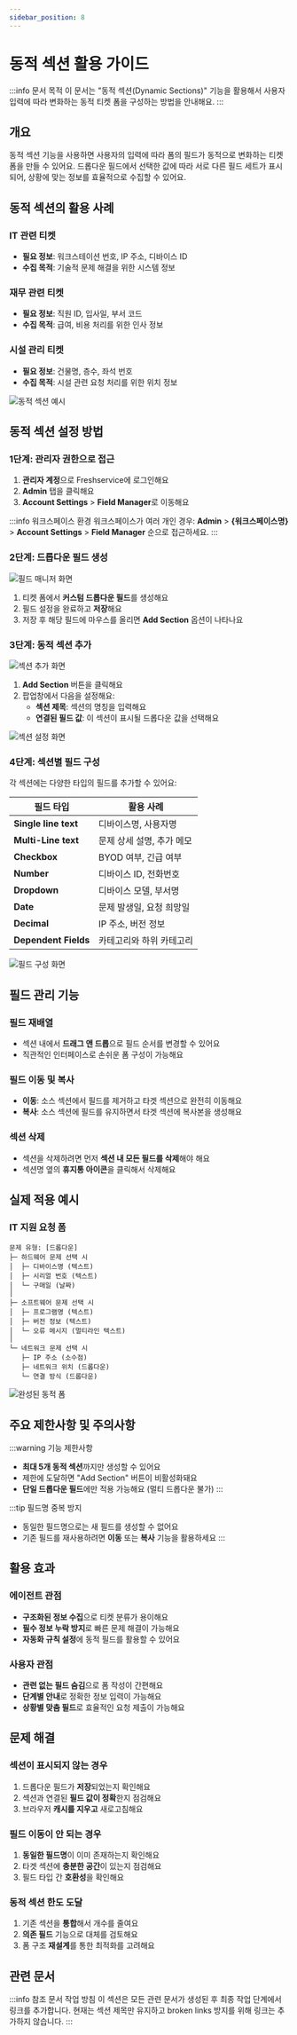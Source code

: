 ```yaml
---
sidebar_position: 8
---
```


# 동적 섹션 활용 가이드

:::info 문서 목적
이 문서는 "동적 섹션(Dynamic Sections)" 기능을 활용해서 사용자 입력에 따라 변화하는 동적 티켓 폼을 구성하는 방법을 안내해요.
:::

## 개요

동적 섹션 기능을 사용하면 사용자의 입력에 따라 폼의 필드가 동적으로 변화하는 티켓 폼을 만들 수 있어요. 드롭다운 필드에서 선택한 값에 따라 서로 다른 필드 세트가 표시되어, 상황에 맞는 정보를 효율적으로 수집할 수 있어요.

## 동적 섹션의 활용 사례

### IT 관련 티켓
- **필요 정보**: 워크스테이션 번호, IP 주소, 디바이스 ID
- **수집 목적**: 기술적 문제 해결을 위한 시스템 정보

### 재무 관련 티켓  
- **필요 정보**: 직원 ID, 입사일, 부서 코드
- **수집 목적**: 급여, 비용 처리를 위한 인사 정보

### 시설 관리 티켓
- **필요 정보**: 건물명, 층수, 좌석 번호
- **수집 목적**: 시설 관련 요청 처리를 위한 위치 정보

![동적 섹션 예시](https://s3.amazonaws.com/cdn.freshdesk.com/data/helpdesk/attachments/production/32741541/original/8bb4Yp9-S67IyjbdZhtBW6lPwfauRteFdA.gif?1492586911)

## 동적 섹션 설정 방법

### 1단계: 관리자 권한으로 접근

1. **관리자 계정**으로 Freshservice에 로그인해요
2. **Admin** 탭을 클릭해요
3. **Account Settings** > **Field Manager**로 이동해요

:::info 워크스페이스 환경
워크스페이스가 여러 개인 경우: **Admin** > **&#123;워크스페이스명&#125;** > **Account Settings** > **Field Manager** 순으로 접근하세요.
:::

### 2단계: 드롭다운 필드 생성

![필드 매니저 화면](https://s3.amazonaws.com/cdn.freshdesk.com/data/helpdesk/attachments/production/44787646/original/Ldu9_InJzupMmrlHJZCqT-yaMm5HpoBRfg.png?1555068933)

1. 티켓 폼에서 **커스텀 드롭다운 필드**를 생성해요
2. 필드 설정을 완료하고 **저장**해요
3. 저장 후 해당 필드에 마우스를 올리면 **Add Section** 옵션이 나타나요

### 3단계: 동적 섹션 추가

![섹션 추가 화면](https://s3.amazonaws.com/cdn.freshdesk.com/data/helpdesk/attachments/production/35633791/original/c9z0wWHZMzIUWOoulBXP3NTLnZqGGrMqEg.png?1509095528)

1. **Add Section** 버튼을 클릭해요
2. 팝업창에서 다음을 설정해요:
   - **섹션 제목**: 섹션의 명칭을 입력해요
   - **연결된 필드 값**: 이 섹션이 표시될 드롭다운 값을 선택해요

![섹션 설정 화면](https://s3.amazonaws.com/cdn.freshdesk.com/data/helpdesk/attachments/production/32708917/original/VdiuYs-NRbPMJTPb0zLxDkNmtEoryIjiIA.png?1492436313)

### 4단계: 섹션별 필드 구성

각 섹션에는 다양한 타입의 필드를 추가할 수 있어요:

| 필드 타입 | 활용 사례 |
|-----------|-----------|
| **Single line text** | 디바이스명, 사용자명 |
| **Multi-Line text** | 문제 상세 설명, 추가 메모 |
| **Checkbox** | BYOD 여부, 긴급 여부 |
| **Number** | 디바이스 ID, 전화번호 |
| **Dropdown** | 디바이스 모델, 부서명 |
| **Date** | 문제 발생일, 요청 희망일 |
| **Decimal** | IP 주소, 버전 정보 |
| **Dependent Fields** | 카테고리와 하위 카테고리 |

![필드 구성 화면](https://s3.amazonaws.com/cdn.freshdesk.com/data/helpdesk/attachments/production/35633815/original/Ymk-ClO1HWM58oqnUJF_77BJMRc6bytfuQ.png?1509095660)

## 필드 관리 기능

### 필드 재배열
- 섹션 내에서 **드래그 앤 드롭**으로 필드 순서를 변경할 수 있어요
- 직관적인 인터페이스로 손쉬운 폼 구성이 가능해요

### 필드 이동 및 복사
- **이동**: 소스 섹션에서 필드를 제거하고 타겟 섹션으로 완전히 이동해요
- **복사**: 소스 섹션에 필드를 유지하면서 타겟 섹션에 복사본을 생성해요

### 섹션 삭제
- 섹션을 삭제하려면 먼저 **섹션 내 모든 필드를 삭제**해야 해요
- 섹션명 옆의 **휴지통 아이콘**을 클릭해서 삭제해요

## 실제 적용 예시

### IT 지원 요청 폼

```
문제 유형: [드롭다운]
├─ 하드웨어 문제 선택 시
│  ├─ 디바이스명 (텍스트)
│  ├─ 시리얼 번호 (텍스트)
│  └─ 구매일 (날짜)
│
├─ 소프트웨어 문제 선택 시
│  ├─ 프로그램명 (텍스트)
│  ├─ 버전 정보 (텍스트)
│  └─ 오류 메시지 (멀티라인 텍스트)
│
└─ 네트워크 문제 선택 시
   ├─ IP 주소 (소수점)
   ├─ 네트워크 위치 (드롭다운)
   └─ 연결 방식 (드롭다운)
```

![완성된 동적 폼](https://s3.amazonaws.com/cdn.freshdesk.com/data/helpdesk/attachments/production/32708643/original/pcrORIon1BAR_rBLrgfdt3_tDsaKywYLlg.png?1492435146)

## 주요 제한사항 및 주의사항

:::warning 기능 제한사항
- **최대 5개 동적 섹션**까지만 생성할 수 있어요
- 제한에 도달하면 "Add Section" 버튼이 비활성화돼요
- **단일 드롭다운 필드**에만 적용 가능해요 (멀티 드롭다운 불가)
:::

:::tip 필드명 중복 방지
- 동일한 필드명으로는 새 필드를 생성할 수 없어요
- 기존 필드를 재사용하려면 **이동** 또는 **복사** 기능을 활용하세요
:::

## 활용 효과

### 에이전트 관점
- **구조화된 정보 수집**으로 티켓 분류가 용이해요
- **필수 정보 누락 방지**로 빠른 문제 해결이 가능해요
- **자동화 규칙 설정**에 동적 필드를 활용할 수 있어요

### 사용자 관점
- **관련 없는 필드 숨김**으로 폼 작성이 간편해요
- **단계별 안내**로 정확한 정보 입력이 가능해요
- **상황별 맞춤 필드**로 효율적인 요청 제출이 가능해요

## 문제 해결

### 섹션이 표시되지 않는 경우
1. 드롭다운 필드가 **저장**되었는지 확인해요
2. 섹션과 연결된 **필드 값이 정확**한지 점검해요
3. 브라우저 **캐시를 지우고** 새로고침해요

### 필드 이동이 안 되는 경우
1. **동일한 필드명**이 이미 존재하는지 확인해요
2. 타겟 섹션에 **충분한 공간**이 있는지 점검해요
3. 필드 타입 간 **호환성**을 확인해요

### 동적 섹션 한도 도달
1. 기존 섹션을 **통합**해서 개수를 줄여요
2. **의존 필드** 기능으로 대체를 검토해요
3. 폼 구조 **재설계**를 통한 최적화를 고려해요

## 관련 문서

:::info 참조 문서 작업 방침
이 섹션은 모든 관련 문서가 생성된 후 최종 작업 단계에서 링크를 추가합니다.
현재는 섹션 제목만 유지하고 broken links 방지를 위해 링크는 추가하지 않습니다.
:::

<!-- 최종 작업 시 아래 형태로 추가:
- [사용자 정의 필드 생성](./custom-fields-creation)
- [의존 필드 설정](./dependent-fields-setup)
- [자동화 규칙 활용](../automation/automation-rules)
- [티켓 폼 관리](./ticket-form-management)
-->
